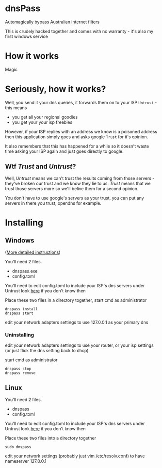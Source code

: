 # dnsPass

Automagically bypass Australian internet filters

This is crudely hacked together and comes with no warranty - it's also my first windows service

# How it works

Magic

# Seriously, how it works?

Well, you send it your dns queries, it forwards them on to your ISP `Untrust` - this means

 * you get all your regional goodies
 * you get your your isp freebies

However, if your ISP replies with an address we know is a poisoned address then
this application simply goes and asks google `Trust` for it's opinion.

It also remembers that this has happened for a while so it doesn't waste time asking your
ISP again and just goes directly to google.

## Wtf _Trust_ and _Untrust_?

Well, _Untrust_ means we can't trust the results coming from those servers - they've broken our trust and we know they lie to us.
_Trust_ means that we trust those servers more so we'll belive them for a second opinion.

You don't have to use google's servers as your trust, you can put any servers in there you trust, opendns for example.

# Installing

## Windows

([More detailed instructions](WINDOWS.md))

You'll need 2 files.

 * dnspass.exe
 * config.toml

You'll need to edit config.toml to include your ISP's dns servers under Untrust look [here](https://www.whatsmydns.net/dns/australia) if you don't know then

Place these two files in a directory together, start cmd as administrator

```
dnspass install
dnspass start
```

edit your network adapters settings to use 127.0.0.1 as your primary dns

### Uninstalling

edit your network adapters settings to use your router, or your isp settings (or just flick the dns setting back to dhcp)

start cmd as administrator

```
dnspass stop
dnspass remove
```

## Linux

You'll need 2 files.

 * dnspass
 * config.toml

You'll need to edit config.toml to include your ISP's dns servers under Untrust look [here](https://www.whatsmydns.net/dns/australia) if you don't know then

Place these two files into a directory together

```
sudo dnspass
```

edit your network settings (probably just vim /etc/resolv.conf) to have nameserver 127.0.0.1